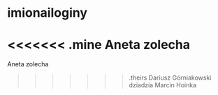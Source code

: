# imionailoginy
<<<<<<< .mine
Aneta zolecha
=======
Aneta zolecha
>>>>>>> .theirs
Dariusz Górniakowski dziadzia
Marcin Hoinka 